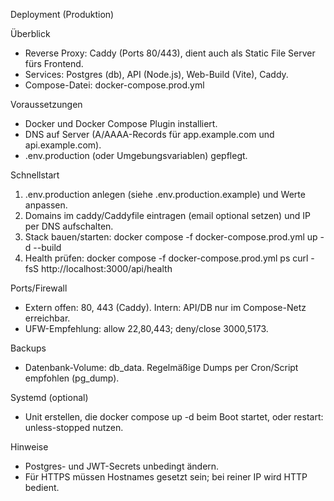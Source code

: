 Deployment (Produktion)

Überblick
- Reverse Proxy: Caddy (Ports 80/443), dient auch als Static File Server fürs Frontend.
- Services: Postgres (db), API (Node.js), Web-Build (Vite), Caddy.
- Compose-Datei: docker-compose.prod.yml

Voraussetzungen
- Docker und Docker Compose Plugin installiert.
- DNS auf Server (A/AAAA-Records für app.example.com und api.example.com).
- .env.production (oder Umgebungsvariablen) gepflegt.

Schnellstart
1) .env.production anlegen (siehe .env.production.example) und Werte anpassen.
2) Domains im caddy/Caddyfile eintragen (email optional setzen) und IP per DNS aufschalten.
3) Stack bauen/starten:
   docker compose -f docker-compose.prod.yml up -d --build
4) Health prüfen:
   docker compose -f docker-compose.prod.yml ps
   curl -fsS http://localhost:3000/api/health

Ports/Firewall
- Extern offen: 80, 443 (Caddy). Intern: API/DB nur im Compose-Netz erreichbar.
- UFW-Empfehlung: allow 22,80,443; deny/close 3000,5173.

Backups
- Datenbank-Volume: db_data. Regelmäßige Dumps per Cron/Script empfohlen (pg_dump).

Systemd (optional)
- Unit erstellen, die docker compose up -d beim Boot startet, oder restart: unless-stopped nutzen.

Hinweise
- Postgres- und JWT-Secrets unbedingt ändern.
- Für HTTPS müssen Hostnames gesetzt sein; bei reiner IP wird HTTP bedient.

